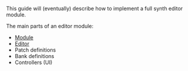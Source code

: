 This guide will (eventually) describe how to implement a full synth editor module.

The main parts of an editor module:

* [Module](/module.html)
* [Editor](/editor.html)
* Patch definitions
* Bank definitions
* Controllers (UI)

